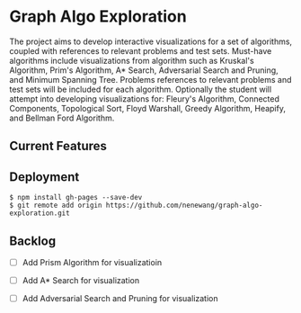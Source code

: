 # Graph Algo Exploration

The project aims to develop interactive visualizations for a set of algorithms, coupled with references to relevant problems and test sets. Must-have algorithms include visualizations from algorithm such as Kruskal's Algorithm, Prim's Algorithm, A* Search, Adversarial Search and Pruning, and Minimum Spanning Tree. Problems references to relevant problems and test sets will be included for each algorithm. Optionally the student will attempt into developing
visualizations for: Fleury's Algorithm, Connected Components, Topological Sort, Floyd Warshall, Greedy Algorithm, Heapify, and Bellman Ford Algorithm.


## Current Features




## Deployment

```
$ npm install gh-pages --save-dev
$ git remote add origin https://github.com/nenewang/graph-algo-exploration.git
```


## Backlog

- [ ] Add Prism Algorithm for visualizatioin
- [ ] Add A* Search for visualization
- [ ] Add Adversarial Search and Pruning for visualization


